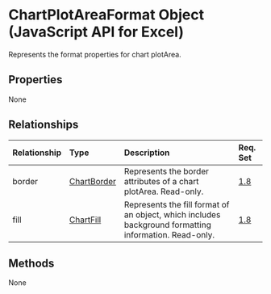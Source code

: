 # ChartPlotAreaFormat Object (JavaScript API for Excel)

Represents the format properties for chart plotArea.

## Properties

None

## Relationships
| Relationship | Type	|Description| Req. Set|
|:---------------|:--------|:----------|:----|
|border|[ChartBorder](chartborder.md)|Represents the border attributes of a chart plotArea. Read-only.|[1.8](../requirement-sets/excel-api-requirement-sets.md)|
|fill|[ChartFill](chartfill.md)|Represents the fill format of an object, which includes background formatting information. Read-only.|[1.8](../requirement-sets/excel-api-requirement-sets.md)|

## Methods
None

